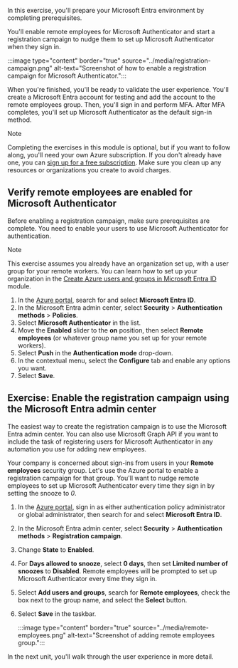 In this exercise, you'll prepare your Microsoft Entra environment by completing prerequisites. 

You'll enable remote employees for Microsoft Authenticator and start a registration campaign to nudge them to set up Microsoft Authenticator when they sign in.

:::image type="content" border="true" source="../media/registration-campaign.png" alt-text="Screenshot of how to enable a registration campaign for Microsoft Authenticator.":::

When you're finished, you'll be ready to validate the user experience. You'll create a Microsoft Entra account for testing and add the account to the remote employees group. Then, you'll sign in and perform MFA. After MFA completes, you'll set up Microsoft Authenticator as the default sign-in method.

> [!NOTE]
> Completing the exercises in this module is optional, but if you want to follow along, you'll need your own Azure subscription. If you don't already have one, you can [sign up for a free subscription](https://azure.microsoft.com/free/). Make sure you clean up any resources or organizations you create to avoid charges.

## Verify remote employees are enabled for Microsoft Authenticator

Before enabling a registration campaign, make sure prerequisites are complete. You need to enable your users to use Microsoft Authenticator for authentication.

> [!NOTE]
> This exercise assumes you already have an organization set up, with a user group for your remote workers. You can learn how to set up your organization in the [Create Azure users and groups in Microsoft Entra ID](/training/modules/create-users-and-groups-in-azure-active-directory/) module.

1. In the [Azure portal](https://portal.azure.com), search for and select **Microsoft Entra ID**.
1. In the Microsoft Entra admin center, select **Security** > **Authentication methods** > **Policies**.
1. Select **Microsoft Authenticator** in the list.
1. Move the **Enabled** slider to the **on** position, then select **Remote employees** (or whatever group name you set up for your remote workers).
1. Select **Push** in the **Authentication mode** drop-down.
1. In the contextual menu, select the **Configure** tab and enable any options you want.
1. Select **Save**.

<a name='exercise-enable-the-registration-campaign-using-the-azure-ad-portal'></a>

## Exercise: Enable the registration campaign using the Microsoft Entra admin center

The easiest way to create the registration campaign is to use the Microsoft Entra admin center. You can also use Microsoft Graph API if you want to include the task of registering users for Microsoft Authenticator in any automation you use for adding new employees.

Your company is concerned about sign-ins from users in your **Remote employees** security group. Let's use the Azure portal to enable a registration campaign for that group. You'll want to nudge remote employees to set up Microsoft Authenticator every time they sign in by setting the snooze to *0*.

1. In the [Azure portal](https://portal.azure.com), sign in as either authentication policy administrator or global administrator, then search for and select **Microsoft Entra ID**.
1. In the Microsoft Entra admin center, select **Security** > **Authentication methods** > **Registration campaign**.
1. Change **State** to **Enabled**.
1. For **Days allowed to snooze**, select **0 days**, then set **Limited number of snoozes** to **Disabled**. Remote employees will be prompted to set up Microsoft Authenticator every time they sign in.
1. Select **Add users and groups**, search for **Remote employees**, check the box next to the group name, and select the **Select** button.
1. Select **Save** in the taskbar.

   :::image type="content" border="true" source="../media/remote-employees.png" alt-text="Screenshot of adding remote employees group.":::

In the next unit, you'll walk through the user experience in more detail.
